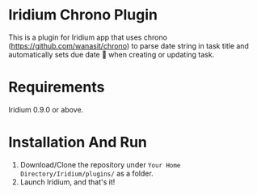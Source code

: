 # Iridium Chrono Plugin

This is a plugin for Iridium app that uses chrono (https://github.com/wanasit/chrono) to parse date string in task title and automatically sets due date 📅 when creating or updating task. 

# Requirements

Iridium 0.9.0 or above.

# Installation And Run

1. Download/Clone the repository under `Your Home Directory/Iridium/plugins/` as a folder.
2. Launch Iridium, and that's it!